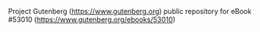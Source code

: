 Project Gutenberg (https://www.gutenberg.org) public repository for
eBook #53010 (https://www.gutenberg.org/ebooks/53010)
